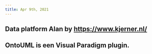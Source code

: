 ```yaml
---
title: Apr 9th, 2021
---
```


## Data platform Alan by https://www.kjerner.nl/
## OntoUML is een Visual Paradigm plugin.
